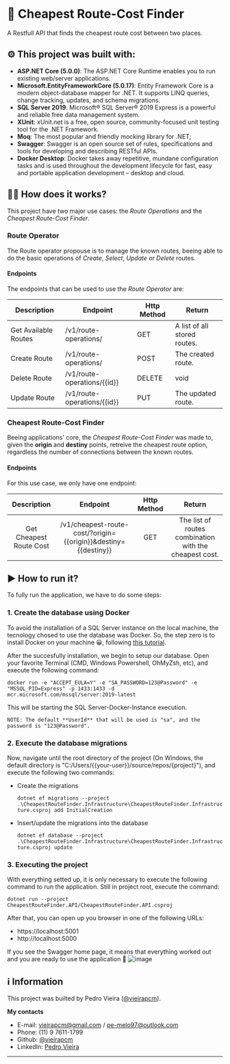﻿# 🛫 Cheapest Route-Cost Finder
A Restfull API that finds the cheapest route cost between two places.

## ⚙ This project was built with:
- **ASP.NET Core (5.0.0)**: The ASP.NET Core Runtime enables you to run existing web/server applications.
- **Microsoft.EntityFrameworkCore (5.0.17)**: Entity Framework Core is a modern object-database mapper for .NET. It supports LINQ queries, change tracking, updates, and schema migrations.
- **SQL Server 2019**: Microsoft® SQL Server® 2019 Express is a powerful and reliable free data management system.  
- **XUnit**: xUnit.net is a free, open source, community-focused unit testing tool for the .NET Framework.
- **Moq**: The most popular and friendly mocking library for .NET;
- **Swagger**: Swagger is an open source set of rules, specifications and tools for developing and describing RESTful APIs.
- **Docker Desktop**: Docker takes away repetitive, mundane configuration tasks and is used throughout the development lifecycle for fast, easy and portable application development – desktop and cloud.

## 💁🏾‍ How does it works?
This project have two major use cases: the *Route Operations* and the *Cheapest Route-Cost Finder*.

### Route Operator
The Route operator propouse is to manage the known routes, beeing able to do the basic operations of *Create*, *Select*, *Update* or *Delete* routes. 

#### Endpoints
The endpoints that can be used to use the *Route Operator* are:

| **Description** | **Endpoint** | **Http Method** | **Return** |
|---|---|---|---|
| Get Available Routes | /v1/route-operations/ | GET | A list of all stored routes. |
| Create Route | /v1/route-operations/ | POST | The created route. |
| Delete Route | /v1/route-operations/{{id}} | DELETE | void |
| Update Route | /v1/route-operations/{{id}} | PUT | The updated route. |

### Cheapest Route-Cost Finder
Beeing applications' core, the *Cheapest Route-Cost Finder* was made to, given the **origin** and **destiny** points, retreive the cheapest route option, regardless the number of connections between the known routes.

#### Endpoints
For this use case, we only have one endpoint:

| **Description** | **Endpoint** | **Http Method** | **Return** |
|:---:|:---:|:---:|:---:|
| Get Cheapest Route Cost | /v1/cheapest-route-cost/?origin={{origin}}&destiny={{destiny}} | GET | The list of routes combination with the cheapest cost. |

## ▶ How to run it?

To fully run the application, we have to do some steps:

### 1️.   Create the database using Docker
To avoid the installation of a SQL Server instance on the local machine, the tecnology chosed to use the database was Docker.
So, the step zero is to install Docker on your machine 😀, following [this tutorial](https://www.docker.com/products/docker-desktop/).

After the succesfully installation, we begin to setup our database.
Open your favorite Terminal (CMD, Windows Powershell, OhMyZsh, etc), and execute the following command:

`docker run -e "ACCEPT_EULA=Y" -e "SA_PASSWORD=123@Password" -e "MSSQL_PID=Express" -p 1433:1433 -d mcr.microsoft.com/mssql/server:2019-latest`

This will be starting the SQL Server-Docker-Instance execution.

	NOTE: The default **UserId** that will be used is "sa", and the password is "123@Password".

### 2. Execute the database migrations

Now, navigate until the root directory of the project (On Windows, the default directory is "C:/Users/{{your-user}}/source/repos/{project}"), and execute the following two commands:

* Create the migrations

	`dotnet ef migrations --project .\CheapestRouteFinder.Infrastructure\CheapestRouteFinder.Infrastructure.csproj add InitialCreation`

* Insert/update the migrations into the database

	`dotnet ef database --project .\CheapestRouteFinder.Infrastructure\CheapestRouteFinder.Infrastructure.csproj update`


### 3. Executing the project
With everything setted up, it is only necessary to execute the following command to run the application.
Still in project root, execute the command:

`dotnet run --project CheapestRouteFinder.API/CheapestRouteFinder.API.csproj`

After that, you can open up you browser in one of the following URLs:
- https://localhost:5001
- http://localhost:5000

If you see the Swagger home page, it means that everything worked out and you are ready to use the application 🚀
![image](https://user-images.githubusercontent.com/19916327/171126534-95c4bf41-9f55-4f3c-82c5-e61a2ba21cfb.png)

## ℹ Information
This project was builted by Pedro Vieira ([@vieirapcm](https://github.com/vieirapcm/)).

**My contacts**
- E-mail: vieirapcm@gmail.com / pe-melo97@outlook.com
- Phone: (11) 9 7611-1799
- Github: [@vieirapcm](https://github.com/vieirapcm/)
- LinkedIn: [Pedro Vieira](https://www.linkedin.com/in/vieirapcm/)


-----
